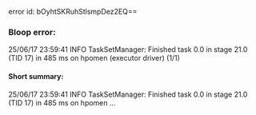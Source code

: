 error id: bOyhtSKRuhStlsmpDez2EQ==
### Bloop error:

25/06/17 23:59:41 INFO TaskSetManager: Finished task 0.0 in stage 21.0 (TID 17) in 485 ms on hpomen (executor driver) (1/1)
#### Short summary: 

25/06/17 23:59:41 INFO TaskSetManager: Finished task 0.0 in stage 21.0 (TID 17) in 485 ms on hpomen ...